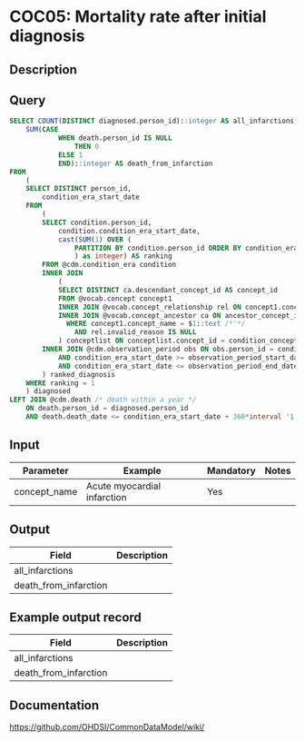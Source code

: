 <!---
Group:condition occurrence combinations
Name:COC05 Mortality rate after initial diagnosis
Author:Patrick Ryan
CDM Version: 5.3
-->

# COC05: Mortality rate after initial diagnosis

## Description


## Query


```sql
SELECT COUNT(DISTINCT diagnosed.person_id)::integer AS all_infarctions,
	SUM(CASE
			WHEN death.person_id IS NULL
				THEN 0
			ELSE 1
			END)::integer AS death_from_infarction
FROM 
	(
	SELECT DISTINCT person_id,
		condition_era_start_date
	FROM
		(
		SELECT condition.person_id,
			condition.condition_era_start_date,
			cast(SUM(1) OVER (
				PARTITION BY condition.person_id ORDER BY condition_era_start_date ROWS UNBOUNDED PRECEDING
				) as integer) AS ranking
		FROM @cdm.condition_era condition
		INNER JOIN
			(
			SELECT DISTINCT ca.descendant_concept_id AS concept_id
			FROM @vocab.concept concept1
			INNER JOIN @vocab.concept_relationship rel ON concept1.concept_id = rel.concept_id_1
			INNER JOIN @vocab.concept_ancestor ca ON ancestor_concept_id = concept_id_2
			  WHERE concept1.concept_name = $1::text /*'*/
				AND rel.invalid_reason IS NULL
			) conceptlist ON conceptlist.concept_id = condition_concept_id
		INNER JOIN @cdm.observation_period obs ON obs.person_id = condition.person_id
			AND condition_era_start_date >= observation_period_start_date + 180*interval '1 day'
			AND condition_era_start_date <= observation_period_end_date - 180*interval '1 day'
		) ranked_diagnosis
	WHERE ranking = 1
	) diagnosed
LEFT JOIN @cdm.death /* death within a year */
	ON death.person_id = diagnosed.person_id
	AND death.death_date <= condition_era_start_date + 360*interval '1 day';
```

## Input

|  Parameter |  Example |  Mandatory |  Notes |
| --- | --- | --- | --- |
| concept_name | Acute myocardial infarction| Yes |   |

## Output

|  Field |  Description |
| --- | --- |
| all_infarctions |   |
| death_from_infarction |   |

## Example output record

|  Field |  Description |
| --- | --- |
| all_infarctions |   |
| death_from_infarction |   |

## Documentation
https://github.com/OHDSI/CommonDataModel/wiki/
